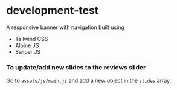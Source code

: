 # development-test

A responsive banner with navigation built using

- Tailwind CSS
- Alpine JS
- Swiper JS

### To update/add new slides to the reviews slider

Go to `assets/js/main.js` and add a new object in the `slides` array.
